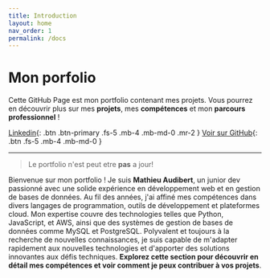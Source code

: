 ```yaml
---
title: Introduction
layout: home
nav_order: 1
permalink: /docs
---
```


# Mon porfolio

Cette GitHub Page est mon portfolio contenant mes projets. 
Vous pourrez en découvrir plus sur mes **projets**, mes **compétences** et mon **parcours professionnel** !

[Linkedin](https://www.linkedin.com/in/mathieu-audibert-2b4763252/){: .btn .btn-primary .fs-5 .mb-4 .mb-md-0 .mr-2 }
[Voir sur GitHub](https://github.com/MathieuAudibert/MathieuAudibert.github.io/){: .btn .fs-5 .mb-4 .mb-md-0 }

---
> Le portfolio n'est peut etre **pas** a jour!

Bienvenue sur mon portfolio ! Je suis **Mathieu Audibert**, un junior dev passionné avec une solide expérience en développement web et en gestion de bases de données. Au fil des années, j'ai affiné mes compétences dans divers langages de programmation, outils de développement et plateformes cloud. Mon expertise couvre des technologies telles que Python, JavaScript, et AWS, ainsi que des systèmes de gestion de bases de données comme MySQL et PostgreSQL. Polyvalent et toujours à la recherche de nouvelles connaissances, je suis capable de m'adapter rapidement aux nouvelles technologies et d'apporter des solutions innovantes aux défis techniques. **Explorez cette section pour découvrir en détail mes compétences et voir comment je peux contribuer à vos projets**.

[Just the Docs]: https://just-the-docs.github.io/just-the-docs/
[GitHub Pages]: https://docs.github.com/en/pages
[README]: https://github.com/just-the-docs/just-the-docs-template/blob/main/README.md
[Jekyll]: https://jekyllrb.com
[GitHub Pages / Actions workflow]: https://github.blog/changelog/2022-07-27-github-pages-custom-github-actions-workflows-beta/
[use this template]: https://github.com/just-the-docs/just-the-docs-template/generate
